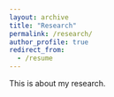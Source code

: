 ```yaml
---
layout: archive
title: "Research"
permalink: /research/
author_profile: true
redirect_from:
  - /resume
---
```


This is about my research.
